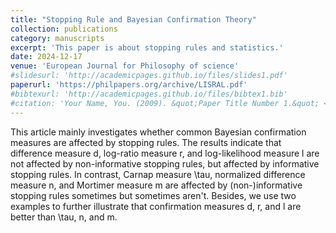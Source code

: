 ```yaml
---
title: "Stopping Rule and Bayesian Confirmation Theory"
collection: publications
category: manuscripts
excerpt: 'This paper is about stopping rules and statistics.'
date: 2024-12-17
venue: 'European Journal for Philosophy of science'
#slidesurl: 'http://academicpages.github.io/files/slides1.pdf'
paperurl: 'https://philpapers.org/archive/LISRAL.pdf'
#bibtexurl: 'http://academicpages.github.io/files/bibtex1.bib'
#citation: 'Your Name, You. (2009). &quot;Paper Title Number 1.&quot; <i>Journal 1</i>. 1(1).'
---
```

This article mainly investigates whether common Bayesian confirmation measures are affected by stopping rules. The results indicate that difference measure d, log-ratio measure r, and log-likelihood measure l are not affected by non-informative stopping rules, but affected by informative stopping rules. In contrast, Carnap measure \tau, normalized difference measure n, and Mortimer measure m are affected by (non-)informative stopping rules sometimes but sometimes aren't. Besides, we use two examples to further illustrate that confirmation measures d, r, and l are better than \tau, n, and m.
